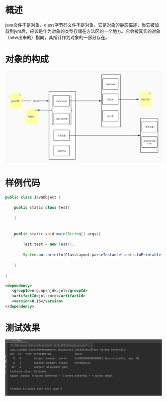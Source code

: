# 概述

java文件不是对象，class字节码文件不是对象，它是对象的静态描述，当它被加载到jvm后，应该是作为对象的类型存储在方法区的一个地方。它会被真实的对象（new出来的）指向，其指针作为对象的一部分存在。

# 对象的构成

![](java%E5%AF%B9%E8%B1%A1.assets/java%E5%AF%B9%E8%B1%A1%20(2)-1630245375048.jpg)



# 样例代码

```java
public class JavaObject {

    public static class Test{

    }


    public static void main(String[] args){

        Test test = new Test();

        System.out.println(ClassLayout.parseInstance(test).toPrintable());

    }

}
```

```xml
<dependency>
   <groupId>org.openjdk.jol</groupId>
   <artifactId>jol-core</artifactId>
   <version>0.16</version>
</dependency>
```

# 测试效果

![image-20210829215703010](java%E5%AF%B9%E8%B1%A1.assets/image-20210829215703010-1630245425499.png)

